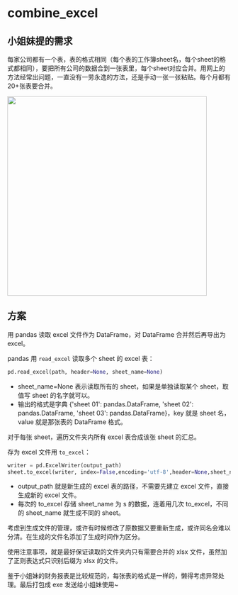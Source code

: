 # combine_excel

## 小姐妹提的需求
每家公司都有一个表，表的格式相同（每个表的工作簿sheet名，每个sheet的格式都相同），要把所有公司的数据合到一张表里，每个sheet对应合并。用网上的方法经常出问题，一直没有一劳永逸的方法，还是手动一张一张粘贴。每个月都有20+张表要合并。

<img src='https://pic.downk.cc/item/5ea43695c2a9a83be5ec5654.png' width=450>

## 方案
用 pandas 读取 excel 文件作为 DataFrame，对 DataFrame 合并然后再导出为 excel。

pandas 用 `read_excel` 读取多个 sheet 的 excel 表：
```python
pd.read_excel(path, header=None, sheet_name=None)
```
- sheet_name=None 表示读取所有的 sheet，如果是单独读取某个 sheet，取值写 sheet 的名字就可以。
- 输出的格式是字典 {'sheet 01': pandas.DataFrame, 'sheet 02': pandas.DataFrame, 'sheet 03': pandas.DataFrame}，key 就是 sheet 名，value 就是那张表的 DataFrame 格式。

对于每张 sheet，遍历文件夹内所有 excel 表合成该张 sheet 的汇总。

存为 excel 文件用 `to_excel`：
```python
writer = pd.ExcelWriter(output_path)
sheet.to_excel(writer, index=False,encoding='utf-8',header=None,sheet_name=s)
```
- output_path 就是新生成的 excel 表的路径，不需要先建立 excel 文件，直接生成新的 excel 文件。
- 每次的 to_excel 存储 sheet_name 为 s 的数据，连着用几次 to_excel，不同的 sheet_name 就生成不同的 sheet。

考虑到生成文件的管理，或许有时候修改了原数据又要重新生成，或许同名会难以分清。在生成的文件名添加了生成时间作为区分。

使用注意事项，就是最好保证读取的文件夹内只有需要合并的 xlsx 文件，虽然加了正则表达式只识别后缀为 xlsx 的文件。

鉴于小姐妹的财务报表是比较规范的，每张表的格式是一样的，懒得考虑异常处理。最后打包成 exe 发送给小姐妹使用~
